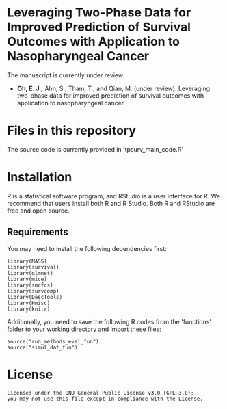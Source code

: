 # Leveraging Two-Phase Data for Improved Prediction of Survival Outcomes with Application to Nasopharyngeal Cancer
The manuscript is currently under review:
* __Oh, E. J.,__ Ahn, S., Tham, T., and Qian, M. (under review). Leveraging two-phase data for improved prediction of survival outcomes with application to nasopharyngeal cancer.

# Files in this repository
The source code is currently provided in 'tpsurv_main_code.R'

# Installation
R is a statistical software program, and RStudio is a user interface for R. We recommend that users install both R and R Studio. Both R and RStudio are free and open source.

## Requirements
You may need to install the following dependencies first:
```{r}
library(MASS)
library(survival)
library(glmnet)
library(mice)
library(smcfcs)
library(survcomp)
library(DescTools)
library(Hmisc)
library(knitr)
```

Additionally, you need to save the following R codes from the 'functions' folder to your working directory and import these files:
```{r}
source("run_methods_eval_fun")
source("simul_dat_fun")
```


# License
```{r}
Licensed under the GNU General Public License v3.0 (GPL-3.0);
you may not use this file except in compliance with the License.
```
